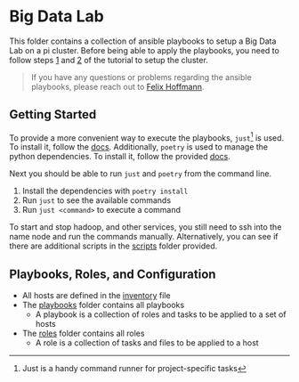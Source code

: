 # Big Data Lab

This folder contains a collection of ansible playbooks to setup a Big Data Lab on a pi cluster. Before being able to
apply the playbooks, you need to follow steps [1](../tutorial_01_ubuntu_connection_to_pi_cluster.md) and
[2](../tutorial_02_adding_pi_os_to_sd_cards.md) of the tutorial to setup the cluster.

> If you have any questions or problems regarding the ansible playbooks, please reach out to
> [Felix Hoffmann](mailto:felix.hoffmann@student.hpi.uni-potsdam.de).

## Getting Started

To provide a more convenient way to execute the playbooks, `just`[^1] is used. To install it, follow the
[docs](https://github.com/casey/just#installation). Additionally, `poetry` is used to manage the python dependencies. To
install it, follow the provided [docs](https://python-poetry.org/docs/#installation).

Next you should be able to run `just` and `poetry` from the command line.

1. Install the dependencies with `poetry install`
2. Run `just` to see the available commands
3. Run `just <command>` to execute a command

To start and stop hadoop, and other services, you still need to ssh into the name node and run the commands manually.
Alternatively, you can see if there are additional scripts in the [scripts](../scripts/) folder provided.

[^1]: Just is a handy command runner for project-specific tasks

## Playbooks, Roles, and Configuration

- All hosts are defined in the [inventory](./inventory) file
- The [playbooks](./playbooks) folder contains all playbooks
  - A playbook is a collection of roles and tasks to be applied to a set of hosts
- The [roles](./roles) folder contains all roles
  - A role is a collection of tasks and files to be applied to a host
